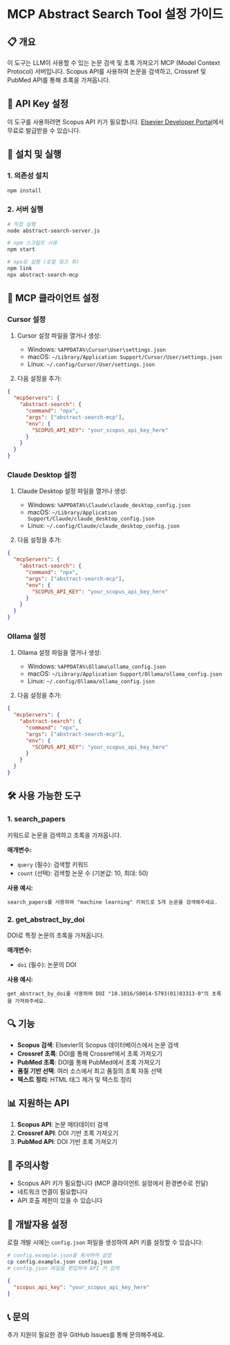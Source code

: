 # MCP Abstract Search Tool 설정 가이드

## 📋 개요

이 도구는 LLM이 사용할 수 있는 논문 검색 및 초록 가져오기 MCP (Model Context Protocol) 서버입니다. Scopus API를 사용하여 논문을 검색하고, Crossref 및 PubMed API를 통해 초록을 가져옵니다.

## 🔑 API Key 설정

이 도구를 사용하려면 Scopus API 키가 필요합니다. [Elsevier Developer Portal](https://dev.elsevier.com/)에서 무료로 발급받을 수 있습니다.

## 🚀 설치 및 실행

### 1. 의존성 설치

```bash
npm install
```

### 2. 서버 실행

```bash
# 직접 실행
node abstract-search-server.js

# npm 스크립트 사용
npm start

# npx로 실행 (로컬 링크 후)
npm link
npx abstract-search-mcp
```

## 🔧 MCP 클라이언트 설정

### Cursor 설정

1. Cursor 설정 파일을 열거나 생성:
   - Windows: `%APPDATA%\Cursor\User\settings.json`
   - macOS: `~/Library/Application Support/Cursor/User/settings.json`
   - Linux: `~/.config/Cursor/User/settings.json`

2. 다음 설정을 추가:

```json
{
  "mcpServers": {
    "abstract-search": {
      "command": "npx",
      "args": ["abstract-search-mcp"],
      "env": {
        "SCOPUS_API_KEY": "your_scopus_api_key_here"
      }
    }
  }
}
```

### Claude Desktop 설정

1. Claude Desktop 설정 파일을 열거나 생성:
   - Windows: `%APPDATA%\Claude\claude_desktop_config.json`
   - macOS: `~/Library/Application Support/Claude/claude_desktop_config.json`
   - Linux: `~/.config/Claude/claude_desktop_config.json`

2. 다음 설정을 추가:

```json
{
  "mcpServers": {
    "abstract-search": {
      "command": "npx",
      "args": ["abstract-search-mcp"],
      "env": {
        "SCOPUS_API_KEY": "your_scopus_api_key_here"
      }
    }
  }
}
```

### Ollama 설정

1. Ollama 설정 파일을 열거나 생성:
   - Windows: `%APPDATA%\Ollama\ollama_config.json`
   - macOS: `~/Library/Application Support/Ollama/ollama_config.json`
   - Linux: `~/.config/Ollama/ollama_config.json`

2. 다음 설정을 추가:

```json
{
  "mcpServers": {
    "abstract-search": {
      "command": "npx",
      "args": ["abstract-search-mcp"],
      "env": {
        "SCOPUS_API_KEY": "your_scopus_api_key_here"
      }
    }
  }
}
```

## 🛠️ 사용 가능한 도구

### 1. search_papers
키워드로 논문을 검색하고 초록을 가져옵니다.

**매개변수:**
- `query` (필수): 검색할 키워드
- `count` (선택): 검색할 논문 수 (기본값: 10, 최대: 50)

**사용 예시:**
```
search_papers를 사용하여 "machine learning" 키워드로 5개 논문을 검색해주세요.
```

### 2. get_abstract_by_doi
DOI로 특정 논문의 초록을 가져옵니다.

**매개변수:**
- `doi` (필수): 논문의 DOI

**사용 예시:**
```
get_abstract_by_doi를 사용하여 DOI "10.1016/S0014-5793(01)03313-0"의 초록을 가져와주세요.
```

## 🔍 기능

- **Scopus 검색**: Elsevier의 Scopus 데이터베이스에서 논문 검색
- **Crossref 초록**: DOI를 통해 Crossref에서 초록 가져오기
- **PubMed 초록**: DOI를 통해 PubMed에서 초록 가져오기
- **품질 기반 선택**: 여러 소스에서 최고 품질의 초록 자동 선택
- **텍스트 정리**: HTML 태그 제거 및 텍스트 정리

## 📊 지원하는 API

1. **Scopus API**: 논문 메타데이터 검색
2. **Crossref API**: DOI 기반 초록 가져오기
3. **PubMed API**: DOI 기반 초록 가져오기

## 🚨 주의사항

- Scopus API 키가 필요합니다 (MCP 클라이언트 설정에서 환경변수로 전달)
- 네트워크 연결이 필요합니다
- API 호출 제한이 있을 수 있습니다

## 🔧 개발자용 설정

로컬 개발 시에는 `config.json` 파일을 생성하여 API 키를 설정할 수 있습니다:

```bash
# config.example.json을 복사하여 설정
cp config.example.json config.json
# config.json 파일을 편집하여 API 키 입력
```

```json
{
  "scopus_api_key": "your_scopus_api_key_here"
}
```

## 📞 문의

추가 지원이 필요한 경우 GitHub Issues를 통해 문의해주세요. 